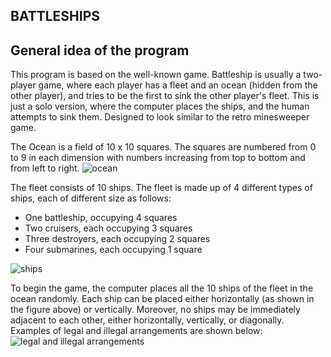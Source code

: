  ## BATTLESHIPS
 
 ## General idea of the program

This program is based on the well-known game. Battleship is usually a two-player game, where each player has a fleet and an ocean (hidden from the other player), and tries to be the first to sink the other player's fleet. This is just a solo version, where the computer places the ships, and the human attempts to sink them. Designed to look similar to the retro minesweeper game. 

The Ocean is a field of 10 x 10 squares. The squares are numbered from 0 to 9 in each dimension with numbers increasing from top to bottom and from left to right. 
![ocean](https://www.dcs.bbk.ac.uk/~vlad/pop1/project2021/ocean.PNG)

The fleet consists of 10 ships. The fleet is made up of 4 different types of ships, each of different size as follows:

- One battleship, occupying 4 squares
- Two cruisers, each occupying 3 squares
- Three destroyers, each occupying 2 squares
- Four submarines, each occupying 1 square

![ships](https://www.dcs.bbk.ac.uk/~vlad/pop1/project2021/battleships.PNG)

To begin the game, the computer places all the 10 ships of the fleet in the ocean randomly. Each ship can be placed either horizontally (as shown in the figure above) or vertically. Moreover, no ships may be immediately adjacent to each other, either horizontally, vertically, or diagonally. Examples of legal and illegal arrangements are shown below:
![legal and illegal arrangements](https://www.dcs.bbk.ac.uk/~vlad/pop1/project2021/arrangement.PNG)
